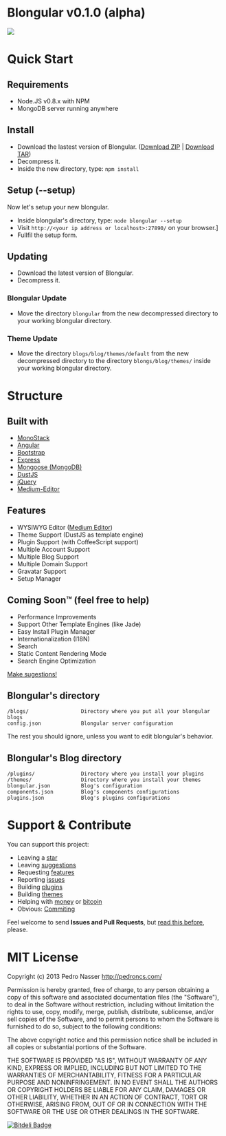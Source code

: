 Blongular v0.1.0 (alpha)
==========================

![](https://dl.dropboxusercontent.com/u/21773527/blongular.png)

# Quick Start

## Requirements

- Node.JS v0.8.x with NPM
- MongoDB server running anywhere

## Install

- Download the lastest version of Blongular. ([Download ZIP](https://github.com/blongular/blongular-release/archive/master.zip) | [Download TAR](https://github.com/blongular/blongular-release/archive/master.tar.gz))
- Decompress it.
- Inside the new directory, type: `npm install`

## Setup (--setup)

Now let's setup your new blongular.

- Inside blongular's directory, type: `node blongular --setup`
- Visit `http://<your ip address or localhost>:27890/` on your browser.]
- Fullfil the setup form.

## Updating

- Download the latest version of Blongular.
- Decompress it.

### Blongular Update

- Move the directory `blongular` from the new decompressed directory to your working blongular directory.

### Theme Update

- Move the directory `blogs/blog/themes/default` from the new decompressed directory
to the directory `blongs/blog/themes/` inside your working blongular directory.

# Structure

## Built with

- [MonoStack](http://github.com/monoproject/monostack)
- [Angular](http://github.com/angular/angular.js)
- [Bootstrap](http://github.com/twbs/bootstrap)
- [Express](http://github.com/visionmedia/express)
- [Mongoose (MongoDB)](http://github.com/LearnBoost/mongoose)
- [DustJS](http://github.com/linkedin/dustjs)
- [jQuery](http://github.com/jquery/jquery)
- [Medium-Editor](http://github.com/daviferreira/medium-editor)

## Features
- WYSIWYG Editor ([Medium Editor](https://github.com/daviferreira/medium-editor))
- Theme Support (DustJS as template engine)
- Plugin Support (with CoffeeScript support)
- Multiple Account Support
- Multiple Blog Support
- Multiple Domain Support
- Gravatar Support
- Setup Manager

## Coming Soon™ (feel free to help)

- Performance Improvements
- Support Other Template Engines (like Jade)
- Easy Install Plugin Manager
- Internationalization (I18N)
- Search
- Static Content Rendering Mode
- Search Engine Optimization

[Make sugestions!](https://github.com/blongular/blongular/issues)

## Blongular's directory

```
/blogs/                 Directory where you put all your blongular blogs
config.json             Blongular server configuration
```

The rest you should ignore, unless you want to edit blongular's behavior.

## Blongular's Blog directory
```
/plugins/               Directory where you install your plugins
/themes/                Directory where you install your themes
blongular.json          Blog's configuration
components.json         Blog's components configurations
plugins.json            Blog's plugins configurations
```

# Support & Contribute

You can support this project:
- Leaving a [star](https://github.com/blongular/blongular/star)
- Leaving [suggestions](https://github.com/blongular/blongular/issues)
- Requesting [features](https://github.com/blongular/blongular/issues)
- Reporting [issues](https://github.com/blongular/blongular/issues)
- Building [plugins](https://github.com/blongular/blongular-seed/blob/master/plugins/README.md)
- Building [themes](https://github.com/blongular/blongular-theme-default)
- Helping with [money](https://www.gittip.com/pedronasser/) or [bitcoin](https://coinbase.com/checkouts/08cba7f31ee661419e122a5f0350b489)
- Obvious: [Commiting](https://github.com/blongular/blongular/pulls)

Feel welcome to send **Issues and Pull Requests**, but [read this before](https://github.com/blongular/blongular/blob/master/CONTRIBUTING.md), please.

# MIT License

Copyright (c) 2013 Pedro Nasser <http://pedroncs.com/>

Permission is hereby granted, free of charge, to any person obtaining a copy
of this software and associated documentation files (the "Software"), to deal
in the Software without restriction, including without limitation the rights
to use, copy, modify, merge, publish, distribute, sublicense, and/or sell
copies of the Software, and to permit persons to whom the Software is
furnished to do so, subject to the following conditions:

The above copyright notice and this permission notice shall be included in
all copies or substantial portions of the Software.

THE SOFTWARE IS PROVIDED "AS IS", WITHOUT WARRANTY OF ANY KIND, EXPRESS OR
IMPLIED, INCLUDING BUT NOT LIMITED TO THE WARRANTIES OF MERCHANTABILITY,
FITNESS FOR A PARTICULAR PURPOSE AND NONINFRINGEMENT. IN NO EVENT SHALL THE
AUTHORS OR COPYRIGHT HOLDERS BE LIABLE FOR ANY CLAIM, DAMAGES OR OTHER
LIABILITY, WHETHER IN AN ACTION OF CONTRACT, TORT OR OTHERWISE, ARISING FROM,
OUT OF OR IN CONNECTION WITH THE SOFTWARE OR THE USE OR OTHER DEALINGS IN
THE SOFTWARE.

[![Bitdeli Badge](https://d2weczhvl823v0.cloudfront.net/blongular/blongular/trend.png)](https://bitdeli.com/free "Bitdeli Badge")

